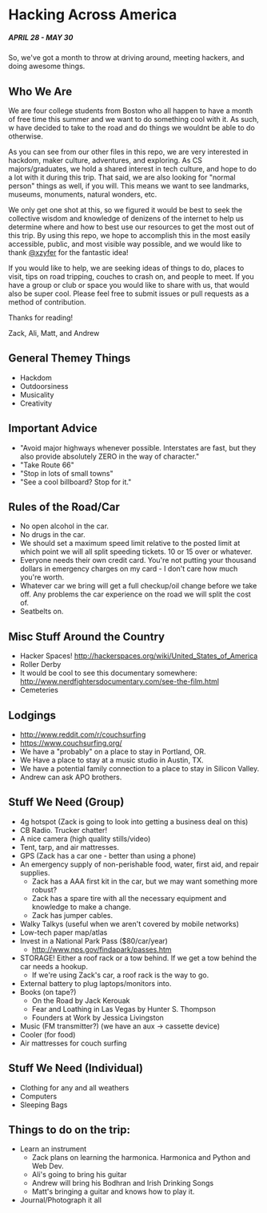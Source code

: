 Hacking Across America
======================
##### APRIL 28 - MAY 30

So, we've got a month to throw at driving around, meeting hackers, and doing awesome things.

## Who We Are
We are four college students from Boston who all happen to have a month of free time this summer
and we want to do something cool with it. As such, w have decided to take to the road and do things we wouldnt
be able to do otherwise.

As you can see from our other files in this repo, we are very interested in hackdom, maker culture, adventures,
and exploring. As CS majors/graduates, we hold a shared interest in tech culture, and hope to do a lot with it
during this trip. That said, we are also looking for "normal person" things as well, if you will. This means we
want to see landmarks, museums, monuments, natural wonders, etc.

We only get one shot at this, so we figured it would be best to seek the collective wisdom and knowledge of
denizens of the internet to help us determine where and how to best use our resources to get the most out of
this trip. By using this repo, we hope to accomplish this in the most easily accessible, public, and most visible
way possible, and we would like to thank [@xzyfer](https://github.com/xzyfer) for the fantastic idea!

If you would like to help, we are seeking ideas of things to do, places to visit, tips on road tripping,
couches to crash on, and people to meet. If you have a group or club or space you would like to share with us,
that would also be super cool. Please feel free to submit issues or pull requests as a method of contribution.

Thanks for reading!

Zack, Ali, Matt, and Andrew

## General Themey Things

* Hackdom
* Outdoorsiness
* Musicality
* Creativity


## Important Advice
* "Avoid major highways whenever possible.  Interstates are fast, but they also provide absolutely ZERO in the way of character."
* "Take Route 66"
* "Stop in lots of small towns"
* "See a cool billboard?  Stop for it."


## Rules of the Road/Car
* No open alcohol in the car.
* No drugs in the car.
* We should set a maximum speed limit relative to the posted limit at which point we will all split speeding tickets.  10 or 15 over or whatever.
* Everyone needs their own credit card.  You're not putting your thousand dollars in emergency charges on my card - I don't care how much you're worth.
* Whatever car we bring will get a full checkup/oil change before we take off.  Any problems the car experience on the road we will split the cost of.
* Seatbelts on.

## Misc Stuff Around the Country
* Hacker Spaces! http://hackerspaces.org/wiki/United_States_of_America
* Roller Derby
* It would be cool to see this documentary somewhere: http://www.nerdfightersdocumentary.com/see-the-film.html
* Cemeteries

## Lodgings
* http://www.reddit.com/r/couchsurfing
* https://www.couchsurfing.org/
* We have a "probably" on a place to stay in Portland, OR.
* We Have a place to stay at a music studio in Austin, TX.
* We have a potential family connection to a place to stay in Silicon Valley.
* Andrew can ask APO brothers.


## Stuff We Need (Group)
* 4g hotspot (Zack is going to look into getting a business deal on this)
* CB Radio.  Trucker chatter!
* A nice camera (high quality stills/video)
* Tent, tarp, and air mattresses.
* GPS (Zack has a car one - better than using a phone)
* An emergency supply of non-perishable food, water, first aid, and repair supplies.
    * Zack has a AAA first kit in the car, but we may want something more robust?
    * Zack has a spare tire with all the necessary equipment and knowledge to make a change.
    * Zack has jumper cables.
* Walky Talkys (useful when we aren't covered by mobile networks)
* Low-tech paper map/atlas
* Invest in a National Park Pass ($80/car/year)
    * http://www.nps.gov/findapark/passes.htm
* STORAGE!  Either a roof rack or a tow behind.  If we get a tow behind the car needs a hookup.
    * If we're using Zack's car, a roof rack is the way to go.
* External battery to plug laptops/monitors into.
* Books (on tape?)
  * On the Road by Jack Kerouak
  * Fear and Loathing in Las Vegas by Hunter S. Thompson
  * Founders at Work by Jessica Livingston
* Music (FM transmitter?) (we have an aux -> cassette device)
* Cooler (for food)
* Air mattresses for couch surfing

## Stuff We Need (Individual)
* Clothing for any and all weathers
* Computers
* Sleeping Bags

## Things to do on the trip:
* Learn an instrument
    * Zack plans on learning the harmonica. Harmonica and Python and Web Dev.
    * Ali's going to bring his guitar
    * Andrew will bring his Bodhran and Irish Drinking Songs
    * Matt's bringing a guitar and knows how to play it.
* Journal/Photograph it all


